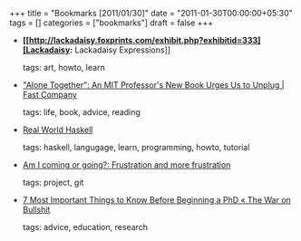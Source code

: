 +++
title = "Bookmarks [2011/01/30]"
date = "2011-01-30T00:00:00+05:30"
tags = []
categories = ["bookmarks"]
draft = false
+++

-   **[[<http://lackadaisy.foxprints.com/exhibit.php?exhibitid=333][Lackadaisy>:** Lackadaisy Expressions]]

    tags: art, howto, learn

-   ["Alone Together": An MIT Professor's New Book Urges Us to Unplug | Fast Company](http://www.fastcompany.com/1716844/alone-together-an-mit-professors-new-book-urges-us-to-unplug)

    tags: life, book, advice, reading

-   [Real World Haskell](http://book.realworldhaskell.org/read/)

    tags: haskell, langugage, learn, programming, howto, tutorial

-   [Am I coming or going?: Frustration and more frustration](http://dopplershifted.blogspot.com/2010/11/frustration-and-more-frustration.html)

    tags: project, git

-   [7 Most Important Things to Know Before Beginning a PhD « The War on Bullshit](http://thewaronbullshit.com/2010/12/13/7-most-important-things-to-know-before-beginning-a-phd/)

    tags: advice, education, research
